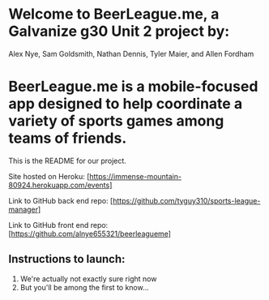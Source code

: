 # Welcome to BeerLeague.me, a Galvanize g30 Unit 2 project by:
Alex Nye,
Sam Goldsmith,
Nathan Dennis,
Tyler Maier, and
Allen Fordham

# BeerLeague.me is a mobile-focused app designed to help coordinate a variety of sports games among teams of friends.

This is the README for our project.

Site hosted on Heroku: [https://immense-mountain-80924.herokuapp.com/events]

Link to GitHub back end repo:
[https://github.com/tyguy310/sports-league-manager]

Link to GitHub front end repo:
[https://github.com/alnye655321/beerleagueme]

## Instructions to launch:

1. We're actually not exactly sure right now
1. But you'll be among the first to know...
